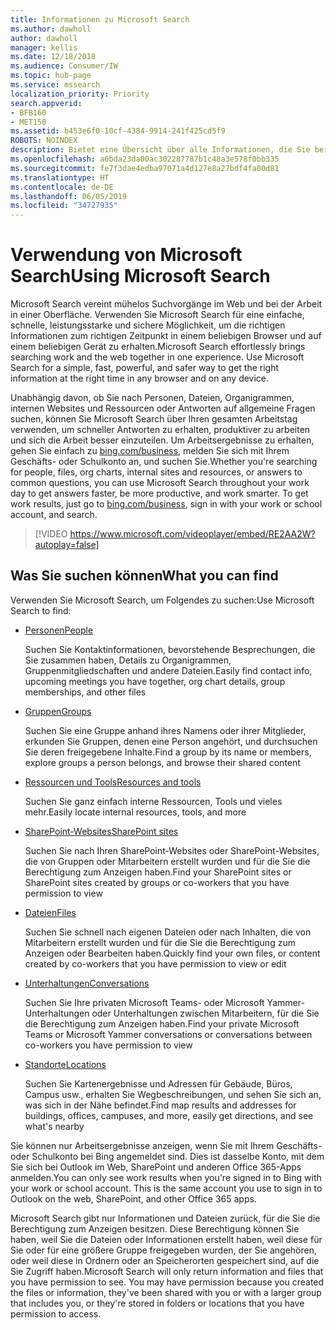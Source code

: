 ```yaml
---
title: Informationen zu Microsoft Search
ms.author: dawholl
author: dawholl
manager: kellis
ms.date: 12/18/2018
ms.audience: Consumer/IW
ms.topic: hub-page
ms.service: mssearch
localization_priority: Priority
search.appverid:
- BFB160
- MET150
ms.assetid: b453e6f0-10cf-4384-9914-241f425cd5f9
ROBOTS: NOINDEX
description: Bietet eine Übersicht über alle Informationen, die Sie bei Verwendung von Microsoft Search finden können.
ms.openlocfilehash: a6bda23da00ac302287787b1c48a3e578f0bb335
ms.sourcegitcommit: fe7f3dae4edba97071a4d127e8a27bdf4fa00d81
ms.translationtype: HT
ms.contentlocale: de-DE
ms.lasthandoff: 06/05/2019
ms.locfileid: "34727935"
---
```

# <a name="using-microsoft-search"></a><span data-ttu-id="f42ee-103">Verwendung von Microsoft Search</span><span class="sxs-lookup"><span data-stu-id="f42ee-103">Using Microsoft Search</span></span>

<span data-ttu-id="f42ee-p101">Microsoft Search vereint mühelos Suchvorgänge im Web und bei der Arbeit in einer Oberfläche. Verwenden Sie Microsoft Search für eine einfache, schnelle, leistungsstarke und sichere Möglichkeit, um die richtigen Informationen zum richtigen Zeitpunkt in einem beliebigen Browser und auf einem beliebigen Gerät zu erhalten.</span><span class="sxs-lookup"><span data-stu-id="f42ee-p101">Microsoft Search effortlessly brings searching work and the web together in one experience. Use Microsoft Search for a simple, fast, powerful, and safer way to get the right information at the right time in any browser and on any device.</span></span>
  
<span data-ttu-id="f42ee-p102">Unabhängig davon, ob Sie nach Personen, Dateien, Organigrammen, internen Websites und Ressourcen oder Antworten auf allgemeine Fragen suchen, können Sie Microsoft Search über Ihren gesamten Arbeitstag verwenden, um schneller Antworten zu erhalten, produktiver zu arbeiten und sich die Arbeit besser einzuteilen. Um Arbeitsergebnisse zu erhalten, gehen Sie einfach zu [bing.com/business](https://www.bing.com/business), melden Sie sich mit Ihrem Geschäfts- oder Schulkonto an, und suchen Sie.</span><span class="sxs-lookup"><span data-stu-id="f42ee-p102">Whether you're searching for people, files, org charts, internal sites and resources, or answers to common questions, you can use Microsoft Search throughout your work day to get answers faster, be more productive, and work smarter. To get work results, just go to [bing.com/business](https://www.bing.com/business), sign in with your work or school account, and search.</span></span> 
  
> [!VIDEO https://www.microsoft.com/videoplayer/embed/RE2AA2W?autoplay=false]

## <a name="what-you-can-find"></a><span data-ttu-id="f42ee-108">Was Sie suchen können</span><span class="sxs-lookup"><span data-stu-id="f42ee-108">What you can find</span></span>
  
<span data-ttu-id="f42ee-109">Verwenden Sie Microsoft Search, um Folgendes zu suchen:</span><span class="sxs-lookup"><span data-stu-id="f42ee-109">Use Microsoft Search to find:</span></span>
  
- [<span data-ttu-id="f42ee-110">Personen</span><span class="sxs-lookup"><span data-stu-id="f42ee-110">People</span></span>](find-people-and-groups.md)
    
    <span data-ttu-id="f42ee-111">Suchen Sie Kontaktinformationen, bevorstehende Besprechungen, die Sie zusammen haben, Details zu Organigrammen, Gruppenmitgliedschaften und andere Dateien.</span><span class="sxs-lookup"><span data-stu-id="f42ee-111">Easily find contact info, upcoming meetings you have together, org chart details, group memberships, and other files</span></span>
    
- [<span data-ttu-id="f42ee-112">Gruppen</span><span class="sxs-lookup"><span data-stu-id="f42ee-112">Groups</span></span>](find-people-and-groups.md)
    
    <span data-ttu-id="f42ee-113">Suchen Sie eine Gruppe anhand ihres Namens oder ihrer Mitglieder, erkunden Sie Gruppen, denen eine Person angehört, und durchsuchen Sie deren freigegebene Inhalte.</span><span class="sxs-lookup"><span data-stu-id="f42ee-113">Find a group by its name or members, explore groups a person belongs, and browse their shared content</span></span>
    
- [<span data-ttu-id="f42ee-114">Ressourcen und Tools</span><span class="sxs-lookup"><span data-stu-id="f42ee-114">Resources and tools</span></span>](find-resources-tools-and-more.md)
    
    <span data-ttu-id="f42ee-115">Suchen Sie ganz einfach interne Ressourcen, Tools und vieles mehr.</span><span class="sxs-lookup"><span data-stu-id="f42ee-115">Easily locate internal resources, tools, and more</span></span>
    
- [<span data-ttu-id="f42ee-116">SharePoint-Websites</span><span class="sxs-lookup"><span data-stu-id="f42ee-116">SharePoint sites</span></span>](find-sharepoint-sites.md)
    
    <span data-ttu-id="f42ee-117">Suchen Sie nach Ihren SharePoint-Websites oder SharePoint-Websites, die von Gruppen oder Mitarbeitern erstellt wurden und für die Sie die Berechtigung zum Anzeigen haben.</span><span class="sxs-lookup"><span data-stu-id="f42ee-117">Find your SharePoint sites or SharePoint sites created by groups or co-workers that you have permission to view</span></span>
    
- [<span data-ttu-id="f42ee-118">Dateien</span><span class="sxs-lookup"><span data-stu-id="f42ee-118">Files</span></span>](find-files.md)
    
    <span data-ttu-id="f42ee-119">Suchen Sie schnell nach eigenen Dateien oder nach Inhalten, die von Mitarbeitern erstellt wurden und für die Sie die Berechtigung zum Anzeigen oder Bearbeiten haben.</span><span class="sxs-lookup"><span data-stu-id="f42ee-119">Quickly find your own files, or content created by co-workers that you have permission to view or edit</span></span>
    
- [<span data-ttu-id="f42ee-120">Unterhaltungen</span><span class="sxs-lookup"><span data-stu-id="f42ee-120">Conversations</span></span>](find-conversations.md)
    
    <span data-ttu-id="f42ee-121">Suchen Sie Ihre privaten Microsoft Teams- oder Microsoft Yammer-Unterhaltungen oder Unterhaltungen zwischen Mitarbeitern, für die Sie die Berechtigung zum Anzeigen haben.</span><span class="sxs-lookup"><span data-stu-id="f42ee-121">Find your private Microsoft Teams or Microsoft Yammer conversations or conversations between co-workers you have permission to view</span></span>
    
- [<span data-ttu-id="f42ee-122">Standorte</span><span class="sxs-lookup"><span data-stu-id="f42ee-122">Locations</span></span>](find-locations.md)
    
    <span data-ttu-id="f42ee-123">Suchen Sie Kartenergebnisse und Adressen für Gebäude, Büros, Campus usw., erhalten Sie Wegbeschreibungen, und sehen Sie sich an, was sich in der Nähe befindet.</span><span class="sxs-lookup"><span data-stu-id="f42ee-123">Find map results and addresses for buildings, offices, campuses, and more, easily get directions, and see what's nearby</span></span>    
    
<span data-ttu-id="f42ee-p103">Sie können nur Arbeitsergebnisse anzeigen, wenn Sie mit Ihrem Geschäfts- oder Schulkonto bei Bing angemeldet sind. Dies ist dasselbe Konto, mit dem Sie sich bei Outlook im Web, SharePoint und anderen Office 365-Apps anmelden.</span><span class="sxs-lookup"><span data-stu-id="f42ee-p103">You can only see work results when you're signed in to Bing with your work or school account. This is the same account you use to sign in to Outlook on the web, SharePoint, and other Office 365 apps.</span></span> 
  
<span data-ttu-id="f42ee-p104">Microsoft Search gibt nur Informationen und Dateien zurück, für die Sie die Berechtigung zum Anzeigen besitzen. Diese Berechtigung können Sie haben, weil Sie die Dateien oder Informationen erstellt haben, weil diese für Sie oder für eine größere Gruppe freigegeben wurden, der Sie angehören, oder weil diese in Ordnern oder an Speicherorten gespeichert sind, auf die Sie Zugriff haben.</span><span class="sxs-lookup"><span data-stu-id="f42ee-p104">Microsoft Search will only return information and files that you have permission to see. You may have permission because you created the files or information, they've been shared with you or with a larger group that includes you, or they're stored in folders or locations that you have permission to access.</span></span>

  

